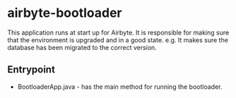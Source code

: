 # airbyte-bootloader

This application runs at start up for Airbyte. It is responsible for making sure that the environment is upgraded and in a good state. e.g. It makes sure the database has been migrated to the correct version.

## Entrypoint
* BootloaderApp.java - has the main method for running the bootloader. 
